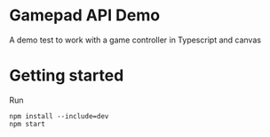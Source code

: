 # Gamepad API Demo

A demo test to work with a game controller in Typescript and canvas

# Getting started
Run
```
npm install --include=dev
npm start
```
